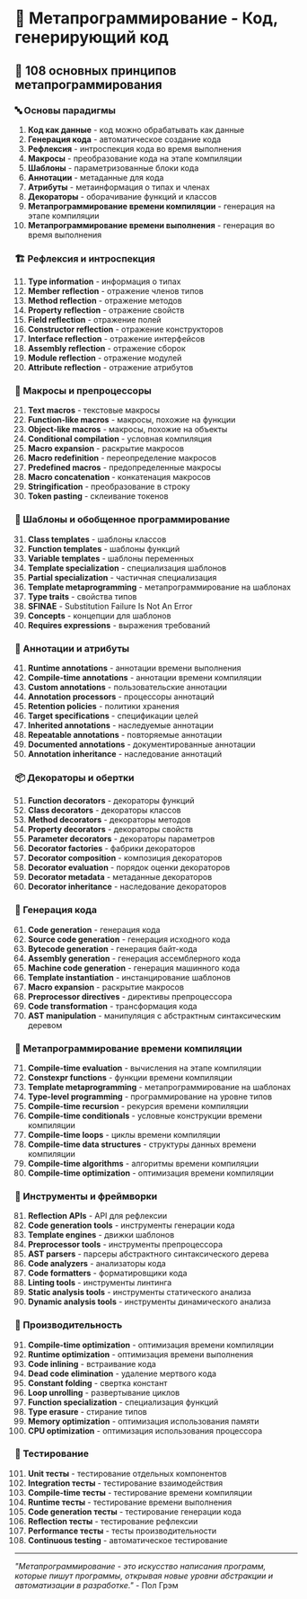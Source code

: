 # 🔮 Метапрограммирование - Код, генерирующий код

## 🌟 108 основных принципов метапрограммирования

### 🔤 Основы парадигмы

1. **Код как данные** - код можно обрабатывать как данные
2. **Генерация кода** - автоматическое создание кода
3. **Рефлексия** - интроспекция кода во время выполнения
4. **Макросы** - преобразование кода на этапе компиляции
5. **Шаблоны** - параметризованные блоки кода
6. **Аннотации** - метаданные для кода
7. **Атрибуты** - метаинформация о типах и членах
8. **Декораторы** - оборачивание функций и классов
9. **Метапрограммирование времени компиляции** - генерация на этапе компиляции
10. **Метапрограммирование времени выполнения** - генерация во время выполнения

### 🏗️ Рефлексия и интроспекция

11. **Type information** - информация о типах
12. **Member reflection** - отражение членов типов
13. **Method reflection** - отражение методов
14. **Property reflection** - отражение свойств
15. **Field reflection** - отражение полей
16. **Constructor reflection** - отражение конструкторов
17. **Interface reflection** - отражение интерфейсов
18. **Assembly reflection** - отражение сборок
19. **Module reflection** - отражение модулей
20. **Attribute reflection** - отражение атрибутов

### 🔄 Макросы и препроцессоры

21. **Text macros** - текстовые макросы
22. **Function-like macros** - макросы, похожие на функции
23. **Object-like macros** - макросы, похожие на объекты
24. **Conditional compilation** - условная компиляция
25. **Macro expansion** - раскрытие макросов
26. **Macro redefinition** - переопределение макросов
27. **Predefined macros** - предопределенные макросы
28. **Macro concatenation** - конкатенация макросов
29. **Stringification** - преобразование в строку
30. **Token pasting** - склеивание токенов

### 🎯 Шаблоны и обобщенное программирование

31. **Class templates** - шаблоны классов
32. **Function templates** - шаблоны функций
33. **Variable templates** - шаблоны переменных
34. **Template specialization** - специализация шаблонов
35. **Partial specialization** - частичная специализация
36. **Template metaprogramming** - метапрограммирование на шаблонах
37. **Type traits** - свойства типов
38. **SFINAE** - Substitution Failure Is Not An Error
39. **Concepts** - концепции для шаблонов
40. **Requires expressions** - выражения требований

### 🧪 Аннотации и атрибуты

41. **Runtime annotations** - аннотации времени выполнения
42. **Compile-time annotations** - аннотации времени компиляции
43. **Custom annotations** - пользовательские аннотации
44. **Annotation processors** - процессоры аннотаций
45. **Retention policies** - политики хранения
46. **Target specifications** - спецификации целей
47. **Inherited annotations** - наследуемые аннотации
48. **Repeatable annotations** - повторяемые аннотации
49. **Documented annotations** - документированные аннотации
50. **Annotation inheritance** - наследование аннотаций

### 📦 Декораторы и обертки

51. **Function decorators** - декораторы функций
52. **Class decorators** - декораторы классов
53. **Method decorators** - декораторы методов
54. **Property decorators** - декораторы свойств
55. **Parameter decorators** - декораторы параметров
56. **Decorator factories** - фабрики декораторов
57. **Decorator composition** - композиция декораторов
58. **Decorator evaluation** - порядок оценки декораторов
59. **Decorator metadata** - метаданные декораторов
60. **Decorator inheritance** - наследование декораторов

### 🔧 Генерация кода

61. **Code generation** - генерация кода
62. **Source code generation** - генерация исходного кода
63. **Bytecode generation** - генерация байт-кода
64. **Assembly generation** - генерация ассемблерного кода
65. **Machine code generation** - генерация машинного кода
66. **Template instantiation** - инстанцирование шаблонов
67. **Macro expansion** - раскрытие макросов
68. **Preprocessor directives** - директивы препроцессора
69. **Code transformation** - трансформация кода
70. **AST manipulation** - манипуляция с абстрактным синтаксическим деревом

### 🧮 Метапрограммирование времени компиляции

71. **Compile-time evaluation** - вычисления на этапе компиляции
72. **Constexpr functions** - функции времени компиляции
73. **Template metaprogramming** - метапрограммирование на шаблонах
74. **Type-level programming** - программирование на уровне типов
75. **Compile-time recursion** - рекурсия времени компиляции
76. **Compile-time conditionals** - условные конструкции времени компиляции
77. **Compile-time loops** - циклы времени компиляции
78. **Compile-time data structures** - структуры данных времени компиляции
79. **Compile-time algorithms** - алгоритмы времени компиляции
80. **Compile-time optimization** - оптимизация времени компиляции

### 🎨 Инструменты и фреймворки

81. **Reflection APIs** - API для рефлексии
82. **Code generation tools** - инструменты генерации кода
83. **Template engines** - движки шаблонов
84. **Preprocessor tools** - инструменты препроцессора
85. **AST parsers** - парсеры абстрактного синтаксического дерева
86. **Code analyzers** - анализаторы кода
87. **Code formatters** - форматировщики кода
88. **Linting tools** - инструменты линтинга
89. **Static analysis tools** - инструменты статического анализа
90. **Dynamic analysis tools** - инструменты динамического анализа

### 🚀 Производительность

91. **Compile-time optimization** - оптимизация времени компиляции
92. **Runtime optimization** - оптимизация времени выполнения
93. **Code inlining** - встраивание кода
94. **Dead code elimination** - удаление мертвого кода
95. **Constant folding** - свертка констант
96. **Loop unrolling** - развертывание циклов
97. **Function specialization** - специализация функций
98. **Type erasure** - стирание типов
99. **Memory optimization** - оптимизация использования памяти
100. **CPU optimization** - оптимизация использования процессора

### 🧪 Тестирование

101. **Unit тесты** - тестирование отдельных компонентов
102. **Integration тесты** - тестирование взаимодействия
103. **Compile-time тесты** - тестирование времени компиляции
104. **Runtime тесты** - тестирование времени выполнения
105. **Code generation тесты** - тестирование генерации кода
106. **Reflection тесты** - тестирование рефлексии
107. **Performance тесты** - тесты производительности
108. **Continuous testing** - автоматическое тестирование

---

*"Метапрограммирование - это искусство написания программ, которые пишут программы, открывая новые уровни абстракции и автоматизации в разработке."* - Пол Грэм
